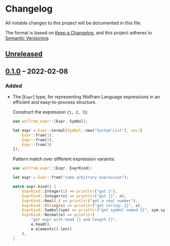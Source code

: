 # Changelog

All notable changes to this project will be documented in this file.

The format is based on [Keep a Changelog](https://keepachangelog.com/en/1.0.0/),
and this project adheres to [Semantic Versioning](https://semver.org/spec/v2.0.0.html).

## [Unreleased]

## [0.1.0] – 2022-02-08

### Added

* The [`Expr`] type, for representing Wolfram Language expressions in an efficient and
  easy-to-process structure.

  Construct the expression `{1, 2, 3}`:

  ```rust
  use wolfram_expr::{Expr, Symbol};

  let expr = Expr::normal(Symbol::new("System`List"), vec![
      Expr::from(1),
      Expr::from(2),
      Expr::from(3)
  ]);
  ```

  Pattern match over different expression variants:

  ```rust
  use wolfram_expr::{Expr, ExprKind};

  let expr = Expr::from("some arbitrary expression");

  match expr.kind() {
      ExprKind::Integer(1) => println!("got 1"),
      ExprKind::Integer(n) => println!("got {}", n),
      ExprKind::Real(_) => println!("got a real number"),
      ExprKind::String(s) => println!("got string: {}", s),
      ExprKind::Symbol(sym) => println!("got symbol named {}", sym.symbol_name()),
      ExprKind::Normal(e) => println!(
          "got expr with head {} and length {}",
          e.head(),
          e.elements().len()
      ),
  }
  ```

<!-- This needs to be updated for each tagged release. -->
[Unreleased]: https://github.com/WolframResearch/wolfram-expr-rs/compare/v0.1.0...HEAD

[0.1.0]: https://github.com/WolframResearch/wolfram-expr-rs/releases/tag/v0.1.0